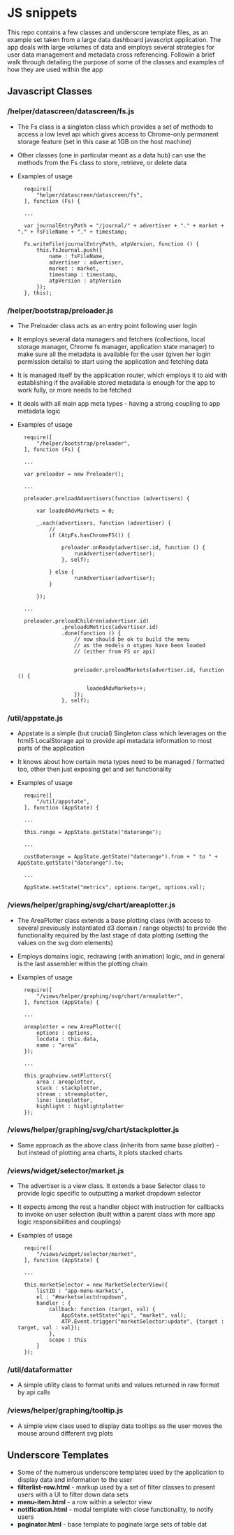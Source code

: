 # JS snippets

This repo contains a few classes and underscore template files, as an example set taken from a large data dashboard javascript application.
The app deals with large volumes of data and employs several strategies for user data management and metadata cross referencing.
Followin a brief walk through detailing the purpose of some of the classes and examples of how they are used within the app

## Javascript Classes

### /helper/datascreen/datascreen/fs.js

* The Fs class is a singleton class which provides a set of methods to access a low level api which gives access to Chrome-only permanent storage feature (set in this case at 1GB on the host machine)
* Other classes (one in particular meant as a data hub) can use the methods from the Fs class to store, retrieve, or delete data
* Examples of usage

    	require([
      		"helper/datascreen/datascreen/fs",
    	], function (Fs) {
    	
    	...
    
    	var journalEntryPath = "/journal/" + advertiser + "." + market + "." + fsFileName + "." + timestamp;

    	Fs.writeFile(journalEntryPath, atpVersion, function () {
      		this.fsJournal.push({
        		name : fsFileName,
        		advertiser : advertiser,
        		market : market,
        		timestamp : timestamp,
        		atpVersion : atpVersion
      		});
    	}, this);
    	
### /helper/bootstrap/preloader.js

* The Preloader class acts as an entry point following user login
* It employs several data managers and fetchers (collections, local storage manager, Chrome fs manager, application state manager) to make sure all the metadata is available for the user (given her login permission details) to start using the application and fetching data
* It is managed itself by the application router, which employs it to aid with establishing if the available stored metadata is enough for the app to work fully, or more needs to be fetched
* It deals with all main app meta types - having a strong coupling to app metadata logic
* Examples of usage
		
		require([
      		"/helper/bootstrap/preloader",
    	], function (Fs) {
    	
    	...
    	
		var preloader = new Preloader();
		
		...
		
		preloader.preloadAdvertisers(function (advertisers) {

			var loadedAdvMarkets = 0;

			_.each(advertisers, function (advertiser) {
				//
				if (AtpFs.hasChromeFS()) {
				
					preloader.onReady(advertiser.id, function () {
						runAdvertiser(advertiser);
					}, self);
						
				} else {
						runAdvertiser(advertiser);
				}

			});
				
		...
		
		preloader.preloadChildren(advertiser.id)
					.preloadUMetrics(advertiser.id)
					.done(function () {
						// now should be ok to build the menu
						// as the models n otypes have been loaded
						// (either from FS or api)
								

						preloader.preloadMarkets(advertiser.id, function () {

							loadedAdvMarkets++;
						});
					}, self);
					
### /util/appstate.js

* Appstate is a simple (but crucial) Singleton class which leverages on the html5 LocalStorage api to provide api metadata information to most parts of the  application
* It knows about how certain meta types need to be managed / formatted too, other then just exposing get and set functionality
* Examples of usage
		
		require([
      		"/util/appstate",
    	], function (AppState) {
    	
    	...
    	
		this.range = AppState.getState("daterange");
		
		...
		
		custDaterange = AppState.getState("daterange").from + " to " + AppState.getState("daterange").to;
		
		...
		
		AppState.setState("metrics", options.target, options.val);

### /views/helper/graphing/svg/chart/areaplotter.js

* The AreaPlotter class extends a base plotting class (with access to several previously instantiated d3 domain / range objects) to provide the functionality required by the last stage of data plotting (setting the  values on the svg dom elements)
* Employs domains logic, redrawing (with animation) logic, and in general is the last assembler within the plotting chain
* Examples of usage
		
		require([
      		"/views/helper/graphing/svg/chart/areaplotter",
    	], function (AppState) {
    	
    	...
    	
		areaplotter = new AreaPlotter({
            options : options,
            locdata : this.data,
            name : "area"
        });
        
        ...
        
        this.graphview.setPlotters({
            area : areaplotter,
            stack : stackplotter,
            stream : streamplotter,
            line: lineplotter,
            highlight : highlightplotter
    	});

### /views/helper/graphing/svg/chart/stackplotter.js

* Same approach as the above class (inherits from same base plotter) - but instead of plotting area charts, it plots stacked charts

### /views/widget/selector/market.js

* The advertiser is a view class. It extends a base Selector class to provide logic specific to outputting a market dropdown selector
* It expects among the rest a handler object with instruction for callbacks to invoke on user selection (built within a parent class with more app logic responsibilities and couplings)
* Examples of usage
		
		require([
      		"/views/widget/selector/market",
    	], function (AppState) {
    	
    	...
    	
		this.marketSelector = new MarketSelectorView({
            listID : "app-menu-markets",
            el : "#marketselectdropdown",
            handler : {
                callback: function (target, val) {
                    AppState.setState("api", "market", val);
                    ATP.Event.trigger("marketSelector:update", {target : target, val : val});
                },
                scope : this
            }
        });
        
### /util/dataformatter

* A simple utility class to format units and values returned in raw format by api calls

### /views/helper/graphing/tooltip.js

* A simple view class used to display data tooltips as the user moves the mouse around different svg plots

## Underscore Templates

* Some of the numerous underscore templates used by the application to display data and information to the user
* __filterlist-row.html__ - markup used by a set of filter classes to present users with a UI to filter down data sets
* __menu-item.html__ - a row within a selector view
* __notification.html__ - modal template with close functionality, to notify users
* __paginator.html__ - base template to paginate large sets of table dat
